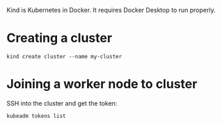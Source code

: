 Kind is Kubernetes in Docker. It requires Docker Desktop to run properly.

# Creating a cluster
`kind create cluster --name my-cluster`

# Joining a worker node to cluster
SSH into the cluster and get the token:

`kubeadm tokens list`